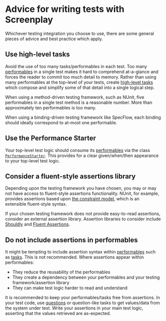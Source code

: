 # Advice for writing tests with Screenplay

Whichever testing integration you choose to use, there are some general pieces of advice and best practice which apply. 

## Use high-level tasks

Avoid the use of too many tasks/performables in each test.
Too many [performables] in a single test makes it hard to comprehend at-a-glance and forces the reader to commit too much detail to memory.
Rather than using many performables at the top-level of your tests, create [high-level tasks] which compose and simplify some of that detail into a single logical step.

When using a method-driven testing framework, such as NUnit, five performables in a single test method is a reasonable number.
More than approximately ten performables is too many.

When using a binding-driven testing framework like SpecFlow, each binding should ideally correspond to at-most one performable.

[performables]: ../glossary/Performable.md
[high-level tasks]: ../glossary/Task.md

## Use the Performance Starter

Your top-level test logic should consume its [performables] via the class [`PerformanceStarter`].
This provides for a clear given/when/then appearance to your top-level test logic.

[`PerformanceStarter`]: xref:CSF.Screenplay.PerformanceStarter

## Consider a fluent-style assertions library

Depending upon the testing framework you have chosen, you may or may not have access to fluent-style assertions functionality.
NUnit, for example, provides assertions based upon [the constraint model], which is an extensible fluent-style syntax.

If your chosen testing framework does not provide easy-to-read assertions, consider an external assertion library.
Assertion libraries to consider include [Shouldly] and [Fluent Assertions].

[the constraint model]: https://docs.nunit.org/articles/nunit/writing-tests/assertions/assertion-models/constraint.html
[Shouldly]: https://github.com/shouldly/shouldly
[Fluent Assertions]: https://fluentassertions.com/

## Do not include assertions in performables

It might be tempting to include assertion syntax within [performables] such as [tasks].
This is not recommended. 
Where assertions appear within performables:

* They reduce the reusability of the performables
* They create a dependency between your performables and your testing framework/assertion library
* They can make test logic harder to read and understand

It is recommended to keep your performables/tasks free from assertions. 
In your test code, use [questions] or question-like tasks to get values/data from the system under test. 
Write your assertions in your main test logic, asserting that the values retrieved are as-expected.

[tasks]: ../glossary/Task.md
[questions]: ../glossary/Question.md